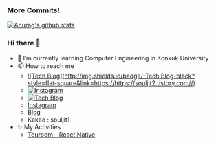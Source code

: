 ### More Commits!
	
[![Anurag's github stats](https://github-readme-stats.vercel.app/api?username=wooyounggggg&theme=react)](https://github.com/anuraghazra/github-readme-stats)

### Hi there 👋
- 🌱 I’m currently learning Computer Engineering in Konkuk University
- 📫 How to reach me
  - [![Tech Blog](http://img.shields.io/badge/-Tech Blog-black?style=flat-square&link=https://https://souljit2.tistory.com//)](https://souljit2.tistory.com/)
  - [![Instagram](http://img.shields.io/badge/-Instagram-black?color=E4405F&style=flat-square&logo=instagram&link=https://https://https://www.instagram.com/wooyounggggggggggggg/)](https://www.instagram.com/wooyounggggggggggggg/)
  - [![Tech Blog](http://img.shields.io/badge/-Tech%20blog-black?style=flat-square&link=https://https://souljit2.tistory.com//)](https://souljit2.tistory.com/)
  - <a href="https://www.instagram.com/wooyounggggggggggggg/" target="_blank">Instagram</a>
  - <a href="https://souljit2.tistory.com/" target="_blank">Blog</a>
  - Kakao : souljit1
- ✨ My Activities
  - <a href="https://play.google.com/store/apps/details?id=com.wizmon.touroom" target="_blank">Touroom - React Native</a>
<!--
**wooyounggggg/wooyounggggg** is a ✨ _special_ ✨ repository because its `README.md` (this file) appears on your GitHub profile.

Here are some ideas to get you started:

- 🔭 I’m currently working on ...

- 👯 I’m looking to collaborate on ...
- 🤔 I’m looking for help with ...
- 💬 Ask me about ...

- 😄 Pronouns: ...
- ⚡ Fun fact: ...
-->
